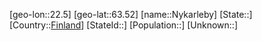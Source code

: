 ﻿---
location: [63.52,22.5]
type: City
tags:
- geo/City


SpocWebEntityId: 32994
isDeleted: false
confidential: public

---
[geo-lon::22.5]
[geo-lat::63.52]
[name::Nykarleby]
[State::]
[Country::[Finland](geo/Continent/Europe/Finland.md)]
[StateId::]
[Population::]
[Unknown::]

